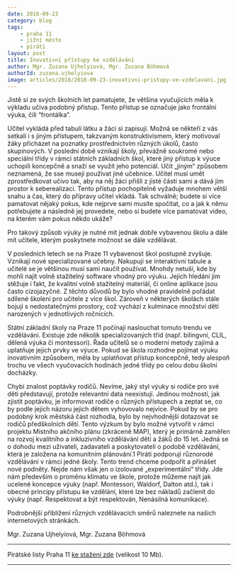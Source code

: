 ```yaml
---
date: 2018-09-23
category: blog
tags:
	- praha 11
	- jižní město
	- piráti
layout: post
title: Inovativní přístupy ke vzdělávání
author: Mgr. Zuzana Ujhelyiová, Mgr. Zuzana Böhmová
authorId: zuzana.ujhelyiova
image: articles/2018/2018-09-23-inovativni-pristupy-ve-vzdelavani.jpg
---
```


Jistě si ze svých školních let pamatujete, že většina vyučujících měla k výkladu učiva podobný přístup. Tento přístup se označuje jako frontální výuka, čili “frontálka”. 

Učitel vykládá před tabulí látku a žáci si zapisují. Možná se někteří z vás setkali i s jiným přístupem, takzvaným konstruktivismem, který motivoval žáky přicházet na poznatky prostřednictvím různých úkolů, často skupinových. V poslední době vznikají školy, převážně soukromé nebo speciální třídy v rámci státních základních škol, které jiný přístup k výuce uchopili koncepčně a snaží se využít jeho potenciál. Učit „jiným“ způsobem neznamená, že sse musejí používat jiné učebnice. Učitel musí umět zprostředkovat učivo tak, aby na něj žáci přišli z jisté části sami a dává jim prostor k seberealizaci. Tento přístup pochopitelně vyžaduje mnohem větší snahu a čas, který do přípravy učitel vkládá. Tak schválně; budete si více pamatovat nějaký pokus, kde nejprve sami musíte spočítat, co a jak k němu potřebujete a následně jej provedete, nebo si budete více pamatovat video, na kterém vám pokus někdo ukáže?

Pro takový způsob výuky je nutné mít jednak dobře vybavenou školu a dále mít učitele, kterým poskytnete možnost se dále vzdělávat. 

V posledních letech se na Praze 11 vybavenost škol postupně zvyšuje. Vznikají nové specializované učebny. Nakupují se interaktivní tabule a učitelé se je většinou musí sami naučit používat. Mnohdy netuší, kde by mohli najít volně stažitelný software vhodný pro výuku. Jejich hledání jim stěžuje i fakt, že kvalitní volně stažitelný materiál, či online aplikace jsou často cizojazyčné. Z těchto důvodů by bylo vhodné pravidelně pořádat sdílené školení pro učitele z více škol. Zároveň v některých školách stále bojují s nedostatečnými prostory, což vychází z kulminace množství dětí narozených v jednotlivých ročnících.

Státní základní školy na Praze 11 počínají naslouchat tomuto trendu ve vzdělávání. Existuje zde několik specializovaných tříd (např. bilingvní, CLIL, dělená výuka či montessori). Řada učitelů se o moderní metody zajímá a uplatňuje jejich prvky ve výuce. Pokud se škola rozhodne pojímat výuku inovativním způsobem, měla by uplatňovat přístup koncepčně, tedy alespoň trochu ve všech vyučovacích hodinách jedné třídy po celou dobu školní docházky.

Chybí znalost poptávky rodičů. Nevíme, jaký styl výuky si rodiče pro své děti představují, protože relevantní data neexistují. Jedinou možností, jak zjistit poptávku, je informovat rodiče o různých přístupech a zeptat se, co by podle jejich názoru jejich dětem vyhovovalo nejvíce. Pokud by se pro podobný krok městská část rozhodla, bylo by nejvhodnější dotazovat se rodičů předškolních dětí. Tento výzkum by bylo možné vytvořit v rámci projektu Místního akčního plánu (zkráceně MAP), který je primárně zaměřen na rozvoj kvalitního a inkluzivního vzdělávání dětí 
a žáků do 15 let. Jedná se o dohodu mezi uživateli, zadavateli a poskytovateli o podobě vzdělávání, která je založena na komunitním plánování.1
Piráti podporují různorodé vzdělávání v rámci jedné školy. Tento trend chceme podpořit a přinášet nové podněty. Nejde nám však jen o izolované „experimentální“ třídy. Jde nám především o proměnu klimatu ve škole, protože můžeme najít jak ucelené koncepce výuky (např. Montessori, Waldorf, Dalton atd.), tak i obecné principy přístupu ke vzdělání, které lze bez nákladů začlenit do výuky (např. Respektovat a být respektován, Nenásilná komunikace).

Podrobnější přiblížení různých vzdělávacích směrů naleznete na našich internetových stránkách.

Mgr. Zuzana Ujhelyiová, Mgr. Zuzana Böhmová




---

Pirátské listy Praha 11 [ke stažení zde](/assets/pdf/2018-07-10-praha-11.pdf) (velikost 10 Mb).

- - -
